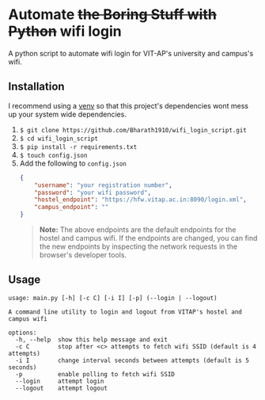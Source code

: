 # Automate ~~the Boring Stuff with Python~~ wifi login

A python script to automate wifi login for VIT-AP's university and campus's wifi.

## Installation
I recommend using a [venv](https://docs.python.org/3/library/venv.html) so that this project's dependencies wont mess up your system wide dependencies.
 

1. `$ git clone https://github.com/Bharath1910/wifi_login_script.git`
2. `$ cd wifi_login_script`
3. `$ pip install -r requirements.txt`
4. `$ touch config.json`
5. Add the following to `config.json`
	```json
	{
		"username": "your registration number",
		"password": "your wifi password",
		"hostel_endpoint": "https://hfw.vitap.ac.in:8090/login.xml",
		"campus_endpoint": ""
	}
	```
	> **Note:** The above endpoints are the default endpoints for the hostel and campus wifi. If the endpoints are changed, you can find the new endpoints by inspecting the network requests in the browser's developer tools.

## Usage
```
usage: main.py [-h] [-c C] [-i I] [-p] (--login | --logout)

A command line utility to login and logout from VITAP's hostel and campus wifi

options:
  -h, --help  show this help message and exit
  -c C        stop after <c> attempts to fetch wifi SSID (default is 4 attempts)
  -i I        change interval seconds between attempts (default is 5 seconds)
  -p          enable polling to fetch wifi SSID
  --login     attempt login
  --logout    attempt logout
```